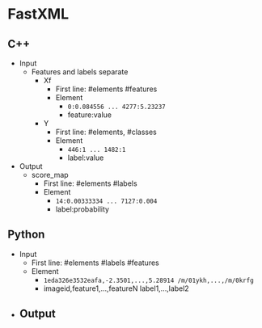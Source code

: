 # FastXML

## C++

- Input
    - Features and labels separate
        - Xf
            - First line: #elements #features
            - Element
                - `0:0.084556 ... 4277:5.23237`
                - feature:value
        - Y
            - First line: #elements, #classes
            - Element
                - `446:1 ... 1482:1`
                - label:value
- Output
    - score_map
        - First line: #elements #labels
        - Element
            - `14:0.00333334 ... 7127:0.004`
            - label:probability

## Python

- Input
    - First line: #elements #labels #features
    - Element
        - `1eda326e3532eafa,-2.3501,...,5.28914 /m/01ykh,...,/m/0krfg`
        - imageid,feature1,...,featureN label1,...,label2
- Output
    -

